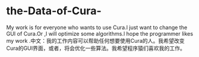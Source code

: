 # the-Data-of-Cura-
My work is for everyone who wants to use Cura.l just want to change the GUI of Cura.Or ,l will optimize some algorithms.l hope the programmer likes my work .中文：我的工作内容可以帮助任何想要使用Cura的人。我希望改变Cura的GUI界面，或者，将会优化一些算法。我希望程序猿们喜欢我的工作。
